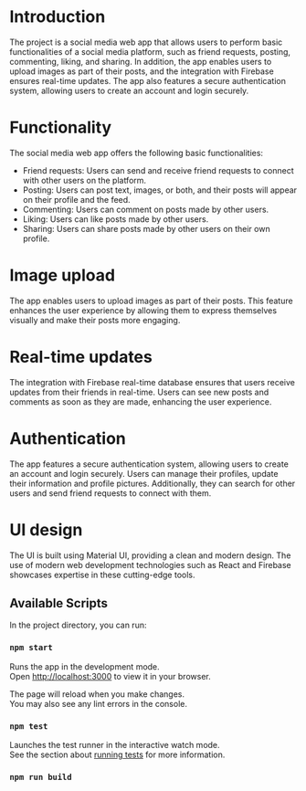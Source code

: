 # Introduction

The project is a social media web app that allows users to perform basic functionalities of a social media platform, such as friend requests, posting, commenting, liking, and sharing. In addition, the app enables users to upload images as part of their posts, and the integration with Firebase ensures real-time updates. The app also features a secure authentication system, allowing users to create an account and login securely.

# Functionality

The social media web app offers the following basic functionalities:

- Friend requests: Users can send and receive friend requests to connect with other users on the platform.
- Posting: Users can post text, images, or both, and their posts will appear on their profile and the feed.
- Commenting: Users can comment on posts made by other users.
- Liking: Users can like posts made by other users.
- Sharing: Users can share posts made by other users on their own profile.

# Image upload

The app enables users to upload images as part of their posts. This feature enhances the user experience by allowing them to express themselves visually and make their posts more engaging.

# Real-time updates

The integration with Firebase real-time database ensures that users receive updates from their friends in real-time. Users can see new posts and comments as soon as they are made, enhancing the user experience.

# Authentication

The app features a secure authentication system, allowing users to create an account and login securely. Users can manage their profiles, update their information and profile pictures. Additionally, they can search for other users and send friend requests to connect with them.

# UI design

The UI is built using Material UI, providing a clean and modern design. The use of modern web development technologies such as React and Firebase showcases expertise in these cutting-edge tools.

## Available Scripts

In the project directory, you can run:

### `npm start`

Runs the app in the development mode.\
Open [http://localhost:3000](http://localhost:3000) to view it in your browser.

The page will reload when you make changes.\
You may also see any lint errors in the console.

### `npm test`

Launches the test runner in the interactive watch mode.\
See the section about [running tests](https://facebook.github.io/create-react-app/docs/running-tests) for more information.

### `npm run build`
